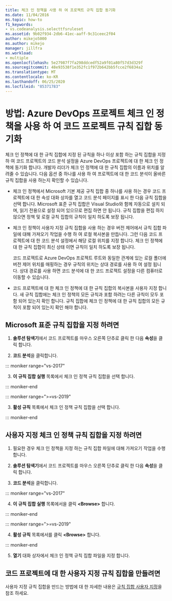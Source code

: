 ```yaml
---
title: 체크 인 정책을 사용 하 여 프로젝트 규칙 집합 동기화
ms.date: 11/04/2016
ms.topic: how-to
f1_keywords:
- vs.codeanalysis.selecttfsruleset
ms.assetid: 9b02f934-2db6-41ec-aaff-9c31ceec2f04
author: mikejo5000
ms.author: mikejo
manager: jillfra
ms.workload:
- multiple
ms.openlocfilehash: 5e27987f7fa298ddcedf52a9f01a80f57d3d329f
ms.sourcegitcommit: 48e93538f1e352fc1f972b642bb5fcce2f6834a2
ms.translationtype: MT
ms.contentlocale: ko-KR
ms.lasthandoff: 06/25/2020
ms.locfileid: "85371783"
---
```

# <a name="how-to-synchronize-code-project-rule-sets-with-an-azure-devops-project-check-in-policy"></a>방법: Azure DevOps 프로젝트 체크 인 정책을 사용 하 여 코드 프로젝트 규칙 집합 동기화

체크 인 정책에 대 한 규칙 집합에 지정 된 규칙을 하나 이상 포함 하는 규칙 집합을 지정 하 여 코드 프로젝트의 코드 분석 설정을 Azure DevOps 프로젝트에 대 한 체크 인 정책에 동기화 합니다. 개발자 리더가 체크 인 정책에 대 한 규칙 집합의 이름과 위치를 알려줄 수 있습니다. 다음 옵션 중 하나를 사용 하 여 프로젝트에 대 한 코드 분석이 올바른 규칙 집합을 사용 하는지 확인할 수 있습니다.

- 체크 인 정책에서 Microsoft 기본 제공 규칙 집합 중 하나를 사용 하는 경우 코드 프로젝트에 대 한 속성 대화 상자를 열고 코드 분석 페이지를 표시 한 다음 규칙 집합을 선택 합니다. Microsoft 표준 규칙 집합은 Visual Studio와 함께 자동으로 설치 되며, 읽기 전용으로 설정 되어 있으므로 편집 하면 안 됩니다. 규칙 집합을 편집 하지 않으면 정책 및 로컬 규칙 집합의 규칙이 일치 하도록 보장 됩니다.

- 체크 인 정책이 사용자 지정 규칙 집합을 사용 하는 경우 버전 제어에서 규칙 집합 파일에 대해 가져오기 작업을 수행 하 여 로컬 복사본을 만듭니다. 그런 다음 코드 프로젝트에 대 한 코드 분석 설정에서 해당 로컬 위치를 지정 합니다. 체크 인 정책에 대 한 규칙 집합이 최신 상태 이면 규칙이 일치 하도록 보장 됩니다.

     코드 프로젝트로 Azure DevOps 프로젝트 루트와 동일한 관계에 있는 로컬 폴더에 버전 제어 위치를 매핑하는 경우 규칙의 위치는 상대 경로를 사용 하 여 설정 됩니다. 상대 경로를 사용 하면 코드 분석에 대 한 코드 프로젝트 설정을 다른 컴퓨터로 이동할 수 있습니다.

- 코드 프로젝트에 대 한 체크 인 정책에 대 한 규칙 집합의 복사본을 사용자 지정 합니다. 새 규칙 집합에는 체크 인 정책의 모든 규칙과 포함 하려는 다른 규칙이 모두 포함 되어 있는지 확인 합니다. 규칙 집합에 체크 인 정책에 대 한 규칙 집합의 모든 규칙이 포함 되어 있는지 확인 해야 합니다.

## <a name="to-specify-a-microsoft-standard-rule-set"></a>Microsoft 표준 규칙 집합을 지정 하려면

1. **솔루션 탐색기**에서 코드 프로젝트를 마우스 오른쪽 단추로 클릭 한 다음 **속성**을 클릭 합니다.

2. **코드 분석**을 클릭합니다.

::: moniker range="vs-2017"

3. **이 규칙 집합 실행** 목록에서 체크 인 정책 규칙 집합을 선택 합니다.

::: moniker-end

::: moniker range=">=vs-2019"

3. **활성 규칙** 목록에서 체크 인 정책 규칙 집합을 선택 합니다.

::: moniker-end

## <a name="to-specify-a-custom-check-in-policy-rule-set"></a>사용자 지정 체크 인 정책 규칙 집합을 지정 하려면

1. 필요한 경우 체크 인 정책을 지정 하는 규칙 집합 파일에 대해 가져오기 작업을 수행 합니다.

2. **솔루션 탐색기**에서 코드 프로젝트를 마우스 오른쪽 단추로 클릭 한 다음 **속성**을 클릭 합니다.

3. **코드 분석**을 클릭합니다.

::: moniker range="vs-2017"

4. **이 규칙 집합 실행** 목록에서을 클릭 **\<Browse>** 합니다.

::: moniker-end

::: moniker range=">=vs-2019"

4. **활성 규칙** 목록에서를 클릭 **\<Browse>** 합니다.

::: moniker-end

5. **열기** 대화 상자에서 체크 인 정책 규칙 집합 파일을 지정 합니다.

## <a name="to-create-a-custom-rule-set-for-a-code-project"></a>코드 프로젝트에 대 한 사용자 지정 규칙 집합을 만들려면

사용자 지정 규칙 집합을 만드는 방법에 대 한 자세한 내용은 [규칙 집합 사용자 지정](how-to-create-a-custom-rule-set.md)을 참조 하세요.
